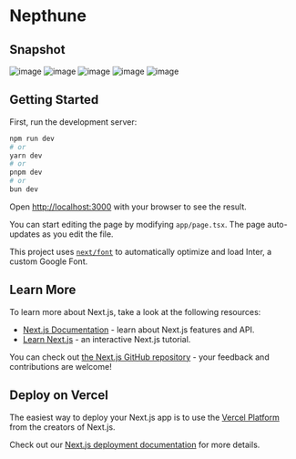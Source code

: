 # Nepthune
## Snapshot
![image](https://drive.google.com/uc?export=view&id=1o5hf7SZBJTBxJL5cJpciCaRHfWfYw5E6)
![image](https://drive.google.com/uc?export=view&id=12KsFcx5zASA1wgu_txxaXXIMdNfsKBex)
![image](https://drive.google.com/uc?export=view&id=1BgyQZY8wq4-cJOgg5rW1FhCsnQXxsWGX)
![image](https://drive.google.com/uc?export=view&id=1cQDsGnq-wxbyxtKGgf-9zuDO6rh_AY7F)
![image](https://drive.google.com/uc?export=view&id=1JRcOfODTI4WO5YLPEm9iWlmR745x2MWI)


## Getting Started

First, run the development server:

```bash
npm run dev
# or
yarn dev
# or
pnpm dev
# or
bun dev
```

Open [http://localhost:3000](http://localhost:3000) with your browser to see the result.

You can start editing the page by modifying `app/page.tsx`. The page auto-updates as you edit the file.

This project uses [`next/font`](https://nextjs.org/docs/basic-features/font-optimization) to automatically optimize and load Inter, a custom Google Font.

## Learn More

To learn more about Next.js, take a look at the following resources:

- [Next.js Documentation](https://nextjs.org/docs) - learn about Next.js features and API.
- [Learn Next.js](https://nextjs.org/learn) - an interactive Next.js tutorial.

You can check out [the Next.js GitHub repository](https://github.com/vercel/next.js/) - your feedback and contributions are welcome!

## Deploy on Vercel

The easiest way to deploy your Next.js app is to use the [Vercel Platform](https://vercel.com/new?utm_medium=default-template&filter=next.js&utm_source=create-next-app&utm_campaign=create-next-app-readme) from the creators of Next.js.

Check out our [Next.js deployment documentation](https://nextjs.org/docs/deployment) for more details.
